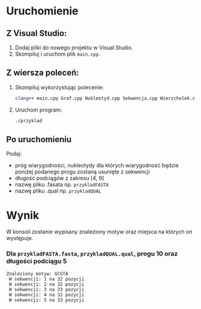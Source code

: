 # Uruchomienie

## Z Visual Studio:

1. Dodaj pliki do nowego projektu w Visual Studio.
2. Skompiluj i uruchom plik `main.cpp`.

## Z wiersza poleceń:

1. Skompiluj wykorzystując polecenie:
    ```bash
    clang++ main.cpp Graf.cpp Nukleotyd.cpp Sekwencja.cpp Wierzcholek.cpp -o przyklad
    ```
2. Uruchom program:
    ```bash
    ./przyklad
    ```


## Po uruchomieniu 
Podaj:
  * próg wiarygodności, nukleotydy dla których wiarygodność będzie poniżej podanego progu zostaną usunięte z sekwencji
  * długość podciągów z zakresu [4, 9]
  * nazwę pliku .fasata np. ```przykladFASTA```
  * nazwę pliku .qual np. ```przykladQUAL```

# Wynik
W konsoli zostanie wypisany znaleziony motyw oraz miejsca na których on występuje.
  ### Dla ```przykladFASTA.fasta```, ```przykladQUAL.qual```, progu 10 oraz długości podciągu 5
  ```
  Znaleziony motyw: GCGTA
   W sekwencji: 1 na 32 pozycji
   W sekwencji: 2 na 32 pozycji
   W sekwencji: 3 na 33 pozycji
   W sekwencji: 4 na 32 pozycji
   W sekwencji: 5 na 33 pozycji
  ```

